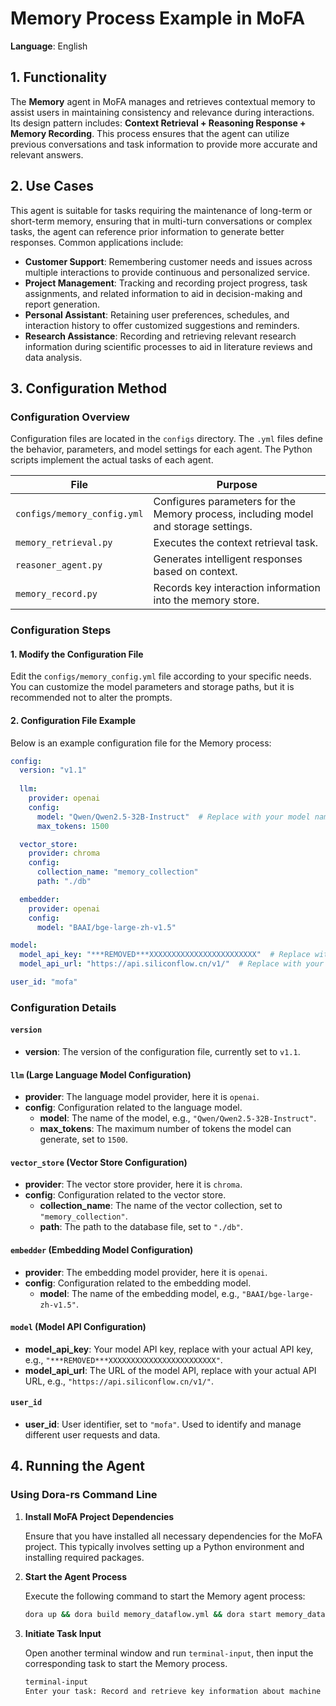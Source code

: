 # Memory Process Example in MoFA

**Language**: English

## 1. Functionality

The **Memory** agent in MoFA manages and retrieves contextual memory to assist users in maintaining consistency and relevance during interactions. Its design pattern includes: **Context Retrieval + Reasoning Response + Memory Recording**. This process ensures that the agent can utilize previous conversations and task information to provide more accurate and relevant answers.

## 2. Use Cases

This agent is suitable for tasks requiring the maintenance of long-term or short-term memory, ensuring that in multi-turn conversations or complex tasks, the agent can reference prior information to generate better responses. Common applications include:

- **Customer Support**: Remembering customer needs and issues across multiple interactions to provide continuous and personalized service.
- **Project Management**: Tracking and recording project progress, task assignments, and related information to aid in decision-making and report generation.
- **Personal Assistant**: Retaining user preferences, schedules, and interaction history to offer customized suggestions and reminders.
- **Research Assistance**: Recording and retrieving relevant research information during scientific processes to aid in literature reviews and data analysis.

## 3. Configuration Method

### Configuration Overview

Configuration files are located in the `configs` directory. The `.yml` files define the behavior, parameters, and model settings for each agent. The Python scripts implement the actual tasks of each agent.

| **File**                     | **Purpose**                                     |
| ---------------------------- | ----------------------------------------------- |
| `configs/memory_config.yml`  | Configures parameters for the Memory process, including model and storage settings. |
| `memory_retrieval.py`        | Executes the context retrieval task.            |
| `reasoner_agent.py`          | Generates intelligent responses based on context. |
| `memory_record.py`           | Records key interaction information into the memory store. |

### Configuration Steps

#### 1. Modify the Configuration File

Edit the `configs/memory_config.yml` file according to your specific needs. You can customize the model parameters and storage paths, but it is recommended not to alter the prompts.

#### 2. Configuration File Example

Below is an example configuration file for the Memory process:

```yaml
config:
  version: "v1.1"
  
  llm:
    provider: openai
    config:
      model: "Qwen/Qwen2.5-32B-Instruct"  # Replace with your model name
      max_tokens: 1500

  vector_store:
    provider: chroma
    config:
      collection_name: "memory_collection"
      path: "./db"

  embedder:
    provider: openai
    config:
      model: "BAAI/bge-large-zh-v1.5"

model:
  model_api_key: "***REMOVED***XXXXXXXXXXXXXXXXXXXXXXXX"  # Replace with your API key
  model_api_url: "https://api.siliconflow.cn/v1/"  # Replace with your API URL

user_id: "mofa"
```

### Configuration Details

#### `version`

- **version**: The version of the configuration file, currently set to `v1.1`.

#### `llm` (Large Language Model Configuration)

- **provider**: The language model provider, here it is `openai`.
- **config**: Configuration related to the language model.
  - **model**: The name of the model, e.g., `"Qwen/Qwen2.5-32B-Instruct"`.
  - **max_tokens**: The maximum number of tokens the model can generate, set to `1500`.

#### `vector_store` (Vector Store Configuration)

- **provider**: The vector store provider, here it is `chroma`.
- **config**: Configuration related to the vector store.
  - **collection_name**: The name of the vector collection, set to `"memory_collection"`.
  - **path**: The path to the database file, set to `"./db"`.

#### `embedder` (Embedding Model Configuration)

- **provider**: The embedding model provider, here it is `openai`.
- **config**: Configuration related to the embedding model.
  - **model**: The name of the embedding model, e.g., `"BAAI/bge-large-zh-v1.5"`.

#### `model` (Model API Configuration)

- **model_api_key**: Your model API key, replace with your actual API key, e.g., `"***REMOVED***XXXXXXXXXXXXXXXXXXXXXXXX"`.
- **model_api_url**: The URL of the model API, replace with your actual API URL, e.g., `"https://api.siliconflow.cn/v1/"`.

#### `user_id`

- **user_id**: User identifier, set to `"mofa"`. Used to identify and manage different user requests and data.

## 4. Running the Agent

### Using Dora-rs Command Line

1. **Install MoFA Project Dependencies**

   Ensure that you have installed all necessary dependencies for the MoFA project. This typically involves setting up a Python environment and installing required packages.

2. **Start the Agent Process**

   Execute the following command to start the Memory agent process:

   ```bash
   dora up && dora build memory_dataflow.yml && dora start memory_dataflow.yml --attach
   ```

3. **Initiate Task Input**

   Open another terminal window and run `terminal-input`, then input the corresponding task to start the Memory process.

   ```bash
   terminal-input
   Enter your task: Record and retrieve key information about machine learning
   ```
